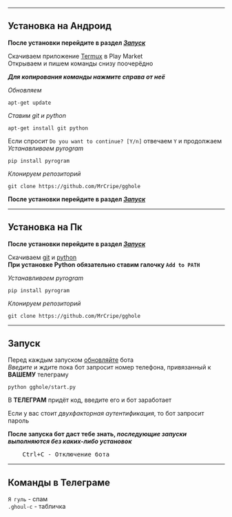 ___
## Установка на Андроид
**После установки перейдите в раздел [*Запуск*](#Запуск)**<br>

Скачиваем приложение [Termux](https://play.google.com/store/apps/details?id=com.termux) в Play Market<br>
Открываем и пишем команды снизу поочерёдно<br>

***Для копирования команды нажмите справа от неё***

*Обновляем*

	apt-get update
*Ставим git и python*

	apt-get install git python
Если спросит `Do you want to continue? [Y/n]` отвечаем `Y` и продолжаем<br>
*Устанавливаем pyrogram*

	pip install pyrogram
*Клонируем репозиторий*

	git clone https://github.com/MrCripe/gghole
**После установки перейдите в раздел [*Запуск*](#Запуск)**<br>

___
## Установка на Пк
**После установки перейдите в раздел [*Запуск*](#Запуск)**<br>

Скачиваем [git](https://git-scm.com/downloads) и [python](https://www.python.org/downloads/)<br>
**При установке Python обязательно ставим галочку `Add to PATH`**<br>

*Устанавливаем pyrogram*

	pip install pyrogram
*Клонируем репозиторий*

	git clone https://github.com/MrCripe/gghole
___
## Запуск
Перед каждым запуском [обновляйте](#обновление) бота<br>
*Введите* и ждите пока бот запросит номер телефона, привязанный к **ВАШЕМУ** телеграму

	python gghole/start.py
	
В **ТЕЛЕГРАМ** придёт код, введите его и бот заработает

Если у вас стоит *двухфакторная аутентификация*, то бот запросит пароль<br>

**После запуска бот даст тебе знать, *последующие запуски выполняются без каких-либо установок***<br>

<pre>
    <kbd>Ctrl</kbd>+<kbd>С</kbd> - Отключение бота
</pre>
___
## Команды в Телеграме
`Я гуль` - спам<br>
`.ghoul-c` - табличка<br>
